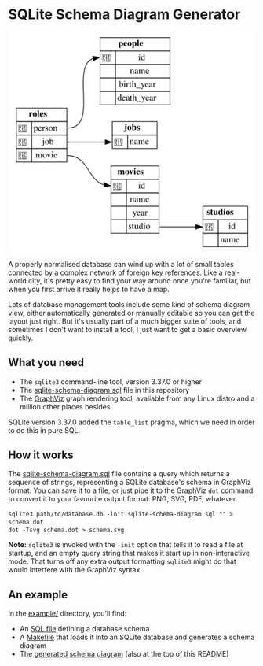 SQLite Schema Diagram Generator
===============================

![An example schema diagram](example/schema.svg)

A properly normalised database
can wind up with a lot of small tables
connected by a complex network of foreign key references.
Like a real-world city,
it's pretty easy to find your way around once you're familiar,
but when you first arrive it really helps to have a map.

Lots of database management tools include some kind of schema diagram view,
either automatically generated
or manually editable so you can get the layout just right.
But it's usually part of a much bigger suite of tools,
and sometimes I don't want to install a tool,
I just want to get a basic overview quickly.

What you need
-------------

  - The `sqlite3` command-line tool, version 3.37.0 or higher
  - The [sqlite-schema-diagram.sql](sqlite-schema-diagram.sql) file
    in this repository
  - The [GraphViz](https://www.graphviz.org/) graph rendering tool,
    avaliable from any Linux distro
    and a million other places besides

SQLite version 3.37.0 added the `table_list` pragma,
which we need in order to do this in pure SQL.

How it works
------------

The [sqlite-schema-diagram.sql](sqlite-schema-diagram.sql) file
contains a query which returns a sequence of strings,
representing a SQLite database's schema in GraphViz format.
You can save it to a file,
or just pipe it to the GraphViz `dot` command
to convert it to your favourite output format: PNG, SVG, PDF, whatever.

    sqlite3 path/to/database.db -init sqlite-schema-diagram.sql "" > schema.dot
    dot -Tsvg schema.dot > schema.svg

**Note:** `sqlite3` is invoked with the `-init` option
that tells it to read a file at startup,
and an empty query string that makes it start up in non-interactive mode.
That turns off any extra output formatting `sqlite3` might do
that would interfere with the GraphViz syntax.

An example
----------

In the [example/](./example/) directory,
you'll find:

  - An [SQL file](./example/schema.sql) defining a database schema
  - A [Makefile](./example/Makefile) that loads it into an SQLite database
    and generates a schema diagram
  - The [generated schema diagram](./example/schema.svg)
    (also at the top of this README)
